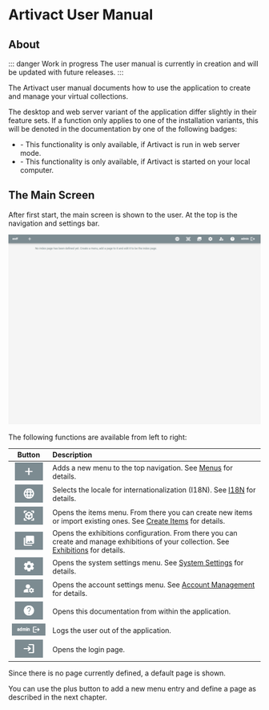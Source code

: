 # Artivact User Manual

## About

::: danger Work in progress
The user manual is currently in creation and will be updated with future releases.
:::

The Artivact user manual documents how to use the application to create and manage your virtual collections.

The desktop and web server variant of the application differ slightly in their feature sets.
If a function only applies to one of the installation variants, this will be denoted in the documentation by one of the
following badges:

- <Badge type="warning" text="server"/> - This functionality is only available, if Artivact is run in web server mode.
- <Badge type="warning" text="desktop"/> - This functionality is only available, if Artivact is started on your local computer.

## The Main Screen

After first start, the main screen is shown to the user.
At the top is the navigation and settings bar.

![artivact-main-layout](./assets/about/artivact-main-layout.png)

The following functions are available from left to right:

|                                 Button                                 | Description                                                                                                                                                                |
|:----------------------------------------------------------------------:|:---------------------------------------------------------------------------------------------------------------------------------------------------------------------------|
|         ![add-menu-button](./assets/about/add-menu-button.png)         | Adds a new menu to the top navigation. See [Menus](../content-management/menus) for details.                                                                               |
| ![locale-selection-button](./assets/about/locale-selection-button.png) | Selects the locale for internationalization (I18N). See [I18N](../content-management/internationalization) for details.                                                    |
|    ![item-setting-button](./assets/about/item-settings-button.png)     | Opens the items menu. From there you can create new items or import existing ones. See [Create Items](../item-management/create-items) for details.                        |
|      ![exhibitions-button](./assets/about/exhibitions-button.png)      | Opens the exhibitions configuration. From there you can create and manage exhibitions of your collection. See [Exhibitions](../exhibitions/introduction) for details. |
|  ![system-settings-button](./assets/about/system-settings-button.png)  | Opens the system settings menu. See [System Settings](../settings/properties) for details.                                                                                 |
| ![account-settings-button](./assets/about/account-settings-button.png) | <Badge type="warning" text="server"/> Opens the account settings menu. See [Account Management](../account-management/accounts) for details.                               |
|    ![documentation-button](./assets/about/documentation-button.png)    | Opens this documentation from within the application.                                                                                                                      |
|           ![logout-button](./assets/about/logout-button.png)           | <Badge type="warning" text="server"/> Logs the user out of the application.                                                                                                |
|            ![login-button](./assets/about/login-button.png)            | <Badge type="warning" text="server"/> Opens the login page.                                                                                                                |

Since there is no page currently defined, a default page is shown.

You can use the plus button to add a new menu entry and define a page as described in the next chapter.